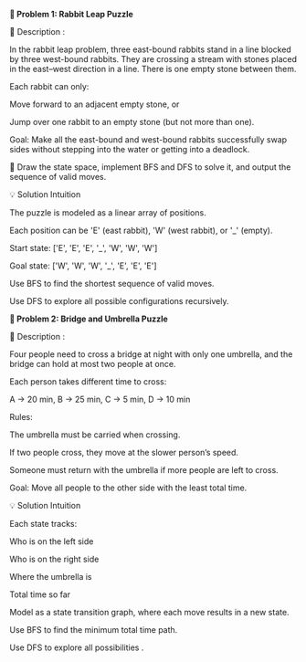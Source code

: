 **🐇 Problem 1: Rabbit Leap Puzzle**

📄 Description : 

In the rabbit leap problem, three east-bound rabbits stand in a line blocked by three west-bound rabbits. They are crossing a stream with stones placed in the east–west direction in a line. There is one empty stone between them.

Each rabbit can only:

Move forward to an adjacent empty stone, or

Jump over one rabbit to an empty stone (but not more than one).

Goal: Make all the east-bound and west-bound rabbits successfully swap sides without stepping into the water or getting into a deadlock.

🧠 Draw the state space, implement BFS and DFS to solve it, and output the sequence of valid moves.

💡 Solution Intuition

The puzzle is modeled as a linear array of positions.

Each position can be 'E' (east rabbit), 'W' (west rabbit), or '_' (empty).

Start state: ['E', 'E', 'E', '_', 'W', 'W', 'W']

Goal state: ['W', 'W', 'W', '_', 'E', 'E', 'E']

Use BFS to find the shortest sequence of valid moves.

Use DFS to explore all possible configurations recursively.


**🌉 Problem 2: Bridge and Umbrella Puzzle**

📄 Description :

Four people need to cross a bridge at night with only one umbrella, and the bridge can hold at most two people at once.

Each person takes different time to cross:

A → 20 min, B → 25 min, C → 5 min, D → 10 min

Rules:

The umbrella must be carried when crossing.

If two people cross, they move at the slower person’s speed.

Someone must return with the umbrella if more people are left to cross.

Goal: Move all people to the other side with the least total time.

💡 Solution Intuition

Each state tracks:

Who is on the left side

Who is on the right side

Where the umbrella is

Total time so far

Model as a state transition graph, where each move results in a new state.

Use BFS to find the minimum total time path.

Use DFS to explore all possibilities .
